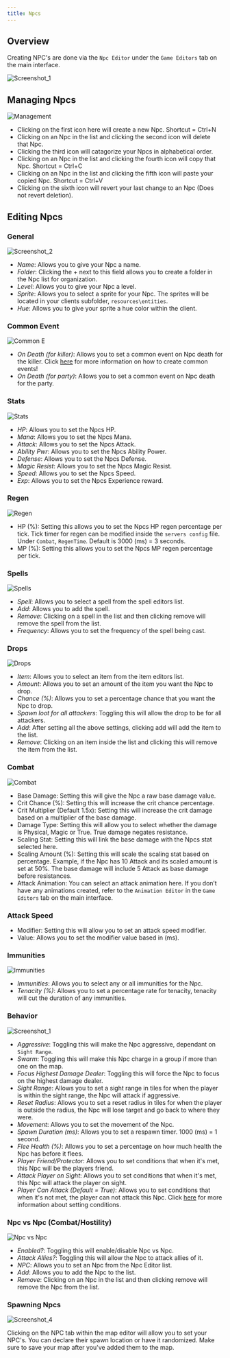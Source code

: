 ```yaml
---
title: Npcs
---
```


## Overview

Creating NPC's are done via the `Npc Editor` under the `Game Editors` tab on the main interface.

![Screenshot_1](https://github.com/Richy1111/Intersect-Documentation/assets/72468758/853bc6a1-838e-40b0-83a7-be456e919f8d)

## Managing Npcs

![Management](https://github.com/AscensionGameDev/Intersect-Documentation/assets/72468758/53e5b5b0-3b96-4aff-af5e-bd1361714e3f)


- Clicking on the first icon here will create a new Npc. Shortcut = Ctrl+N
- Clicking on an Npc in the list and clicking the second icon will delete that Npc.
- Clicking the third icon will catagorize your Npcs in alphabetical order.
- Clicking on an Npc in the list and clicking the fourth icon will copy that Npc. Shortcut = Ctrl+C
- Clicking on an Npc in the list and clicking the fifth icon will paste your copied Npc. Shortcut = Ctrl+V
- Clicking on the sixth icon will revert your last change to an Npc (Does not revert deletion).

## Editing Npcs

### General

![Screenshot_2](https://github.com/Richy1111/Intersect-Documentation/assets/72468758/6c6e9ade-dbf0-49ac-9d34-ade9c8fb8de8)

- *Name*: Allows you to give your Npc a name.
- *Folder*: Clicking the + next to this field allows you to create a folder in the Npc list for organization.
- *Level*: Allows you to give your Npc a level.
- *Sprite*: Allows you to select a sprite for your Npc. The sprites will be located in your clients subfolder, `resources\entities`.
- *Hue*: Allows you to give your sprite a hue color within the client.

### Common Event

![Common E](https://github.com/AscensionGameDev/Intersect-Documentation/assets/72468758/4c10bd12-2f76-4c6b-a779-29efbabb4a2c)

- *On Death (for killer)*: Allows you to set a common event on Npc death for the killer. Click [here](../events/common.md) for more information on how to create common events!
- *On Death (for party)*: Allows you to set a common event on Npc death for the party.

### Stats

![Stats](https://github.com/AscensionGameDev/Intersect-Documentation/assets/72468758/8bdf5576-716c-490b-a131-422154c4ccb6)

- *HP*: Allows you to set the Npcs HP.
- *Mana*: Allows you to set the Npcs Mana.
- *Attack*: Allows you to set the Npcs Attack.
- *Ability Pwr*: Allows you to set the Npcs Ability Power.
- *Defense*: Allows you to set the Npcs Defense.
- *Magic Resist*: Allows you to set the Npcs Magic Resist.
- *Speed*: Allows you to set the Npcs Speed.
- *Exp*: Allows you to set the Npcs Experience reward.

### Regen

![Regen](https://github.com/AscensionGameDev/Intersect-Documentation/assets/72468758/d0bbc80e-76df-4221-9c4e-c10193a531a8)


- HP (%): Setting this allows you to set the Npcs HP regen percentage per tick. Tick timer for regen can be modified inside the `servers config` file. Under `Combat`, `RegenTime`. Default is 3000 (ms) = 3 seconds.
- MP (%): Setting this allows you to set the Npcs MP regen percentage per tick.

### Spells

![Spells](https://github.com/AscensionGameDev/Intersect-Documentation/assets/72468758/bafefd80-7687-4b82-8a7a-ca1eb62546d6)

- *Spell*: Allows you to select a spell from the spell editors list.
- *Add*: Allows you to add the spell.
- *Remove*: Clicking on a spell in the list and then clicking remove will remove the spell from the list.
- *Frequency*: Allows you to set the frequency of the spell being cast.

### Drops

![Drops](https://github.com/AscensionGameDev/Intersect-Documentation/assets/72468758/3b9a72b8-0f66-4d3e-9343-841ebe0171e1)

- *Item*: Allows you to select an item from the item editors list.
- *Amount*: Allows you to set an amount of the item you want the Npc to drop.
- *Chance (%)*: Allows you to set a percentage chance that you want the Npc to drop.
- *Spawn loot for all attackers*: Toggling this will allow the drop to be for all attackers.
- *Add*: After setting all the above settings, clicking add will add the item to the list.
- *Remove*: Clicking on an item inside the list and clicking this will remove the item from the list.

### Combat

![Combat](https://github.com/AscensionGameDev/Intersect-Documentation/assets/72468758/daa42766-b0e1-464d-a263-52eb34420788)

- Base Damage: Setting this will give the Npc a raw base damage value.
- Crit Chance (%): Setting this will increase the crit chance percentage.
- Crit Multiplier (Default 1.5x): Setting this will increase the crit damage based on a multiplier of the base damage.
- Damage Type: Setting this will allow you to select whether the damage is Physical, Magic or True. True damage negates resistance.
- Scaling Stat: Setting this will link the base damage with the Npcs stat selected here.
- Scaling Amount (%): Setting this will scale the scaling stat based on percentage. Example, if the Npc has 10 Attack and its scaled amount is set at 50%. The base damage will include 5 Attack as base damage before resistances.
- Attack Animation: You can select an attack animation here. If you don’t have any animations created, refer to the `Animation Editor` in the `Game Editors` tab on the main interface.

### Attack Speed

- Modifier: Setting this will allow you to set an attack speed modifier.
- Value: Allows you to set the modifier value based in (ms).

### Immunities

![Immunities](https://github.com/AscensionGameDev/Intersect-Documentation/assets/72468758/f50c8caf-915d-4cbe-800f-40077b8c66ca)

- *Immunities*: Allows you to select any or all immunities for the Npc.
- *Tenacity (%)*: Allows you to set a percentage rate for tenacity, tenacity will cut the duration of any immunities.

### Behavior

![Screenshot_1](https://github.com/AscensionGameDev/Intersect-Documentation/assets/72468758/733e4726-9fee-45c9-b2e6-43ac16accd5c)

- *Aggressive*: Toggling this will make the Npc aggressive, dependant on `Sight Range`.
- *Swarm*: Toggling this will make this Npc charge in a group if more than one on the map.
- *Focus Highest Damage Dealer*: Toggling this will force the Npc to focus on the highest damage dealer.
- *Sight Range*: Allows you to set a sight range in tiles for when the player is within the sight range, the Npc will attack if aggressive.
- *Reset Radius*: Allows you to set a reset radius in tiles for when the player is outside the radius, the Npc will lose target and go back to where they were.
- *Movement*: Allows you to set the movement of the Npc.
- *Spawn Duration (ms)*: Allows you to set a respawn timer. 1000 (ms) = 1 second.
- *Flee Health (%)*: Allows you to set a percentage on how much health the Npc has before it flees.
- *Player Friend/Protector*: Allows you to set conditions that when it's met, this Npc will be the players friend.
- *Attack Player on Sight*: Allows you to set conditions that when it's met, this Npc will attack the player on sight.
- *Player Can Attack (Default = True)*: Allows you to set conditions that when it's not met, the player can not attack this Npc. Click [here](./conditions.md) for more information about setting conditions.

### Npc vs Npc (Combat/Hostility)

![Npc vs Npc](https://github.com/AscensionGameDev/Intersect-Documentation/assets/72468758/5e1829d6-7dcf-4fc0-a9c5-fee429aa0610)

- *Enabled?*: Toggling this will enable/disable Npc vs Npc.
- *Attack Allies?*: Toggling this will allow the Npc to attack allies of it.
- *NPC*: Allows you to set an Npc from the Npc Editor list.
- *Add*: Allows you to add the Npc to the list.
- *Remove*: Clicking on an Npc in the list and then clicking remove will remove the Npc from the list.

### Spawning Npcs

![Screenshot_4](https://github.com/Richy1111/Intersect-Documentation/assets/72468758/3856c27a-a5df-47aa-bc82-3e1c4f7e177c)

Clicking on the NPC tab within the map editor will allow you to set your NPC's. You can declare their spawn location or have it randomized. Make sure to save your map after you've added them to the map.

